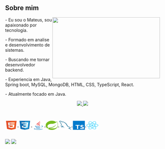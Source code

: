  <h2> Sobre mim</h2>
  
<div dir="auto">
  <a target="_blank" href="https://media.discordapp.net/attachments/910560542756859975/911290755870523392/code.gif?width=656&height=492">

  <img align="right" width="350" height="200" src="https://media.discordapp.net/attachments/910560542756859975/911290755870523392/code.gif?width=656&height=492" style="max-width: 100%;">
  </a>
  
  <p dir="auto"> - Eu sou o Mateus, sou apaixonado por tecnologia.</p>
  <p dir="auto"> - Formado em analise e desenvolvimento de sistemas.</p>
  <p dir="auto"> - Buscando me tornar desenvolvedor backend.</p>
  <p dir="auto"> - Experiencia em Java, Spring boot, MySQL, MongoDB, HTML, CSS, TypeScript, React. </p>
  <p dir="auto"> - Atualmente focado em Java.</p>
</div>

<div align="center">
  <a href="https://github.com/mateus1816">
  <img height="183em" src="https://github-readme-stats.vercel.app/api?username=mateus1816&show_icons=true&theme=dark&include_all_commits=true&count_private=true"/>
  <img height="183em" src="https://github-readme-stats.vercel.app/api/top-langs/?username=mateus1816&layout=compact&langs_count=7&theme=dark"/>
</div>
  
  ##
  
<div style="display: inline_block"><br>
  <img align="center" alt="Mateus-HTML" height="30" width="40" src="https://raw.githubusercontent.com/devicons/devicon/master/icons/html5/html5-original.svg">
  <img align="center" alt="Mateus-CSS" height="30" width="40" src="https://raw.githubusercontent.com/devicons/devicon/master/icons/css3/css3-original.svg">
  <img align="center" alt="Mateus-JAVA" height="30" width="40" src="https://raw.githubusercontent.com/devicons/devicon/master/icons/java/java-original.svg">
  <img align="center" alt="Mateus-Spring" height="30" width="40" src="https://raw.githubusercontent.com/devicons/devicon/master/icons/spring/spring-original.svg">
  <img align="center" alt="Mateus-MySQL" height="30" width="40" src="https://raw.githubusercontent.com/devicons/devicon/master/icons/mysql/mysql-original.svg">
  <img align="center" alt="Mateus-Ts" height="30" width="40" src="https://raw.githubusercontent.com/devicons/devicon/master/icons/typescript/typescript-plain.svg">
  <img align="center" alt="Mateus-React" height="30" width="40" src="https://raw.githubusercontent.com/devicons/devicon/master/icons/react/react-original.svg">

</div>

##
  
<div> 
  <a href ="mailto:mateus.rodrigues05@gmail.com"><img src="https://img.shields.io/badge/-Gmail-%23333?style=for-the-badge&logo=gmail&logoColor=white" target="_blank"></a>
  <a href="https://www.linkedin.com/in/mateus-1816/" target="_blank"><img src="https://img.shields.io/badge/-LinkedIn-%230077B5?style=for-the-badge&logo=linkedin&logoColor=white" target="_blank"></a> 
</div>
